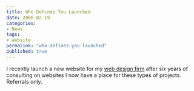 ```yaml
---
title: Who Defines You Launched
date: 2006-02-19
categories:
- News
tags:
- website
permalink: "who-defines-you-launched"
published: true
---
```

I recently launch a new website for my [web design firm](/whodefinesyou) after six years of consulting on websites I now have a place for these types of projects. Referrals only.